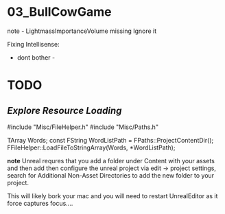 # 03_BullCowGame

note - LightmassImportanceVolume missing
Ignore it

Fixing Intellisense:

- dont bother -

# TODO

## _Explore Resource Loading_

#include "Misc/FileHelper.h"
#include "Misc/Paths.h"

TArray<FString> Words;
const FString WordListPath = FPaths::ProjectContentDir();
FFileHelper::LoadFileToStringArray(Words, \*WordListPath);

**note**
Unreal requres that you add a folder under Content with your assets and then
add then configure the unreal project via edit -> project settings, search for Additional Non-Asset Directories to add the new folder to your project.

This will likely bork your mac and you will need to restart UnrealEditor as it force captures focus....
